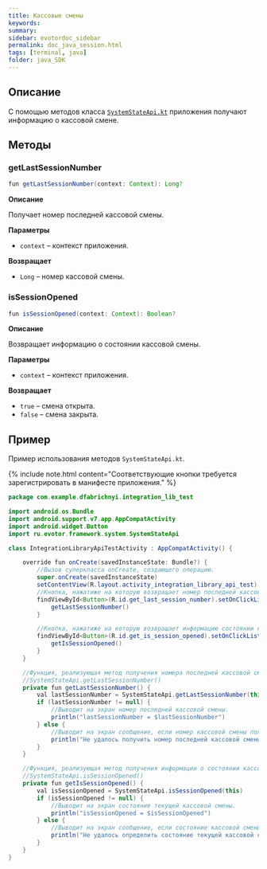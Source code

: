 ```yaml
---
title: Кассовые смены
keywords:
summary:
sidebar: evotordoc_sidebar
permalink: doc_java_session.html
tags: [terminal, java]
folder: java_SDK
---
```

## Описание

С помощью методов класса [`SystemStateApi.kt`](https://github.com/evotor/integration-library/blob/develop/src/main/java/ru/evotor/framework/system/SystemStateApi.kt) приложения получают информацию о кассовой смене.

## Методы

### getLastSessionNumber

```java
fun getLastSessionNumber(context: Context): Long?
```

**Описание**

Получает номер последней кассовой смены.

**Параметры**

* `context` – контекст приложения.

**Возвращает**

* `Long` – номер кассовой смены.

### isSessionOpened

```java
fun isSessionOpened(context: Context): Boolean?
```

**Описание**

Возвращает информацию о состоянии кассовой смены.

**Параметры**

* `context` – контекст приложения.

**Возвращает**

* `true` – смена открыта.
* `false` – смена закрыта.

## Пример

Пример использования методов `SystemStateApi.kt`.

{% include note.html content="Соответствующие кнопки требуется зарегистрировать в манифесте приложения." %}

```java
package com.example.dfabrichnyi.integration_lib_test

import android.os.Bundle
import android.support.v7.app.AppCompatActivity
import android.widget.Button
import ru.evotor.framework.system.SystemStateApi

class IntegrationLibraryApiTestActivity : AppCompatActivity() {

    override fun onCreate(savedInstanceState: Bundle?) {
        //Вызов суперкласса onCreate, создающего операцию.
        super.onCreate(savedInstanceState)
        setContentView(R.layout.activity_integration_library_api_test)
        //Кнопка, нажатиже на которую возвращает номер последней кассовой смены.
        findViewById<Button>(R.id.get_last_session_number).setOnClickListener {
            getLastSessionNumber()
        }

        //Кнопка, нажатиже на которую возвращает информацию состоянии кассовой смены.
        findViewById<Button>(R.id.get_is_session_opened).setOnClickListener {
            getIsSessionOpened()
        }
    }

    //Функция, реализующая метод получения номера последней кассовой смены
    //SystemStateApi.getLastSessionNumber()
    private fun getLastSessionNumber() {
        val lastSessionNumber = SystemStateApi.getLastSessionNumber(this)
        if (lastSessionNumber != null) {
            //Выводит на экран номер последней кассовой смены.
            println("lastSessionNumber = $lastSessionNumber")
        } else {
            //Выводит на экран сообщение, если номер кассовой смены получить не удалось.
            println("Не удалось получить номер последней кассовой смены.")
        }
    }

    //Функция, реализующая метод получения информации о состоянии кассовой смены
    //SystemStateApi.isSessionOpened()
    private fun getIsSessionOpened() {
        val isSessionOpened = SystemStateApi.isSessionOpened(this)
        if (isSessionOpened != null) {
            //Выводит на экран состояние текущей кассовой смены.
            println("isSessionOpened = $isSessionOpened")
        } else {
            //Выводит на экран сообщение, если состояние кассовой смены получить не удалось.
            println("Не удалось определить состояние текущей кассовой смены.")
        }
    }
}
```
